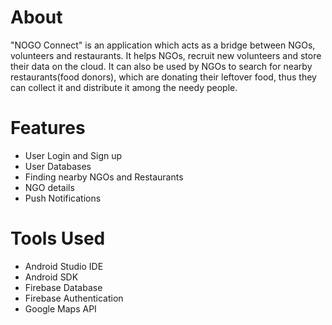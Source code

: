 # About
"NOGO Connect" is an application which acts as a bridge between NGOs, volunteers and restaurants. It helps NGOs, recruit new volunteers and store their data on the cloud. It can also be used by NGOs to search for nearby restaurants(food donors), which are donating their leftover food, thus they can collect it and distribute it among the needy people.

# Features
- User Login and Sign up
- User Databases
- Finding nearby NGOs and Restaurants
- NGO details
- Push Notifications

# Tools Used
- Android Studio IDE
- Android SDK
- Firebase Database
- Firebase Authentication
- Google Maps API
